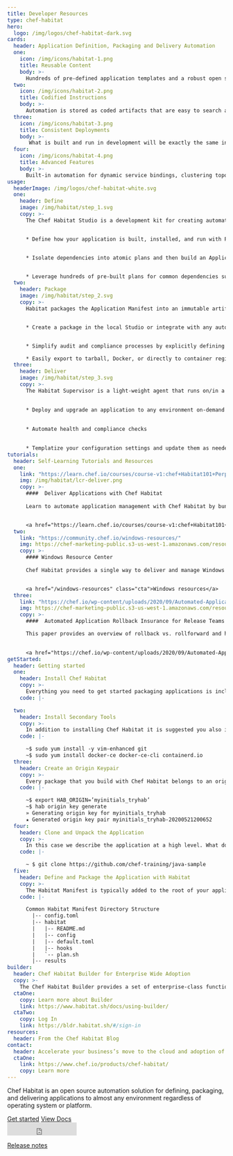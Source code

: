 ```yaml
---
title: Developer Resources 
type: chef-habitat
hero: 
  logo: /img/logos/chef-habitat-dark.svg
cards:
  header: Application Definition, Packaging and Delivery Automation
  one:
    icon: /img/icons/habitat-1.png
    title: Reusable Content
    body: >-
      Hundreds of pre-defined application templates and a robust open source user community.
  two:
    icon: /img/icons/habitat-2.png
    title: Codified Instructions
    body: >-
      Automation is stored as coded artifacts that are easy to search and share. 
  three:
    icon: /img/icons/habitat-3.png
    title: Consistent Deployments
    body: >-
       What is built and run in development will be exactly the same in production.
  four:
    icon: /img/icons/habitat-4.png
    title: Advanced Features
    body: >-
      Built-in automation for dynamic service bindings, clustering topologies, service discovery, and update strategies. 
usage:
  headerImage: /img/logos/chef-habitat-white.svg
  one: 
    header: Define
    image: /img/habitat/step_1.svg
    copy: >-
      The Chef Habitat Studio is a development kit for creating automated build and deployment plans for any application and then testing them in a clean-room environment. 


      * Define how your application is built, installed, and run with PowerShell or Bash and your code editor of choice.  


      * Isolate dependencies into atomic plans and then build an Application Manifest which links to all direct & transitive runtime dependencies and provides tuneable instructions to install and run the app.   


      * Leverage hundreds of pre-built plans for common dependencies such as .NET, jdk or gcc on the Chef Habitat community on GitHub. 
  two:
    header: Package
    image: /img/habitat/step_2.svg
    copy: >-
      Habitat packages the Application Manifest into an immutable artifact called the Habitat Application Artifact (.HART) file. Artifacts can be exported to run in a variety of runtimes with zero refactoring or rewriting.  


      * Create a package in the local Studio or integrate with any automated pipeline solution using the same commands and build processes.  


      * Simplify audit and compliance processes by explicitly defining application dependencies and packaging an application with only what is required.   

      * Easily export to tarball, Docker, or directly to container registries (Azure Container Registry, Amazon Elastic Container Registry, or Docker Hub).
  three:
    header: Deliver
    image: /img/habitat/step_3.svg
    copy: >-
      The Habitat Supervisor is a light-weight agent that runs on/in a server, virtual machine, or container and manages the application according to the instructions defined in the Habitat Plan. Tasks are defined via pre-set scripts called lifecycle hooks that are included as part of the application definition.
      

      * Deploy and upgrade an application to any environment on-demand  
      
      
      * Automate health and compliance checks  
      

      * Templatize your configuration settings and update them as needed during runtime.
tutorials:
  header: Self-Learning Tutorials and Resources
  one: 
    link: "https://learn.chef.io/courses/course-v1:chef+Habitat101+Perpetual/about"
    img: /img/habitat/lcr-deliver.png
    copy: >-
      ####  Deliver Applications with Chef Habitat   
    
      Learn to automate application management with Chef Habitat by bundling build and runtime instructions alongside your application source code.   


      <a href="https://learn.chef.io/courses/course-v1:chef+Habitat101+Perpetual/about" class="cta" target="_blank" rel="noreferrer noopener">Go to course</a>
  two: 
    link: "https://community.chef.io/windows-resources/"
    img: https://chef-marketing-public.s3-us-west-1.amazonaws.com/resource-hub-img/Resources/Resource-Card-Images_WebPage.png
    copy: >- 
      #### Windows Resource Center  
      
      Chef Habitat provides a single way to deliver and manage Windows applications. Find ebooks, demos, and other resources to help you get started.


      <a href="/windows-resources" class="cta">Windows resources</a>
  three: 
    link: "https://chef.io/wp-content/uploads/2020/09/Automated-Application-Rollback-Insurance-for-Release-Teams_White-Paper.pdf"
    img: https://chef-marketing-public.s3-us-west-1.amazonaws.com/resource-hub-img/Resources/Resource-Card-Images_Whitepaper.png
    copy: >-
      ####  Automated Application Rollback Insurance for Release Teams 

      This paper provides an overview of rollback vs. rollforward and how to implement within Chef Habitat. 

      
      <a href="https://chef.io/wp-content/uploads/2020/09/Automated-Application-Rollback-Insurance-for-Release-Teams_White-Paper.pdf" class="cta" target="_blank" rel="noreferrer noopener">Download white paper</a>
getStarted: 
  header: Getting started
  one: 
    header: Install Chef Habitat 
    copy: >-
      Everything you need to get started packaging applications is included with the Chef Habitat Command-Line Interface (CLI).  The Chef Habitat installer CLI is supported on Linux, Mac, and Windows. 
    code: |-

  two:
    header: Install Secondary Tools
    copy: >-
      In addition to installing Chef Habitat it is suggested you also install your favorite text editor (vim, emacs or nano), Git, and Docker Community Edition.   
    code: |-

      ~$ sudo yum install -y vim-enhanced git
      ~$ sudo yum install docker-ce docker-ce-cli containerd.io
  three:
    header: Create an Origin Keypair
    copy: >-
      Every package that you build with Chef Habitat belongs to an origin and is cryptographically signed with that origin’s private key. As part of the set-up you’ll need to generate or define a set of origin keys.  
    code: |-

      ~$ export HAB_ORIGIN=’myinitials_tryhab’
      ~$ hab origin key generate
      » Generating origin key for myinitials_tryhab
      ★ Generated origin key pair myinitials_tryhab-20200521200652
  four:
    header: Clone and Unpack the Application
    copy: >-
      In this case we describe the application at a high level. What does it do, how does it work, and what bits of functionality might be configurable? This is where we basically map a manual runbook to an automation plan. 
    code: |-

      ~ $ git clone https://github.com/chef-training/java-sample
  five:
    header: Define and Package the Application with Habitat  
    copy: >-
      The Habitat Manifest is typically added to the root of your application. It is typically structured into three folders: habitat/, hooks/, and a config.toml file used for templating. The contents of the Manifest will vary greatly depending on your application requirements.  
    code: |-

      Common Habitat Manifest Directory Structure
        |-- config.toml
        |-- habitat
        |   |-- README.md
        |   |-- config
        |   |-- default.toml
        |   |-- hooks
        |   `-- plan.sh
        |-- results
builder:
  header: Chef Habitat Builder for Enterprise Wide Adoption
  copy: >-
    The Chef Habitat Builder provides a set of enterprise-class functionality that includes package storage, search, and automated API enabled services. Application binaries versioned and stored along with the corresponding Habitat Artifact. Clients have the option of leveraging the SaaS or on-premises version of Builder. 
  ctaOne:
    copy: Learn more about Builder
    link: https://www.habitat.sh/docs/using-builder/
  ctaTwo:
    copy: Log In
    link: https://bldr.habitat.sh/#/sign-in
resources:
  header: From the Chef Habitat Blog
contact:
  header: Accelerate your business’s move to the cloud and adoption of container technology.
  ctaOne: 
    link: https://www.chef.io/products/chef-habitat/
    copy: Learn more
---
```

<p>Chef Habitat is an open source automation solution for defining, packaging, and delivering applications to almost any environment regardless of operating system or platform.</p>

<div class="center-xs">
<a class="btn btn-primary" href="#start">Get started</a>
<a class="btn btn-secondary" href="https://www.habitat.sh/docs/" target="_blank" rel="noopener noreferrer">View Docs</a>
</div>
<div class="center-xs">
<iframe title="Github" id="github-star" class="center-xs" src="https://ghbtns.com/github-btn.html?user=habitat-sh&repo=habitat&type=star&count=true&size=large" frameborder="0" scrolling="0" width="160px" height="30px"></iframe>
</div>
<p class="center-xs">
<a class="cta" href="https://forums.habitat.sh/c/announcements/22" target="_blank" rel="noopener noreferrer">Release notes</a></p>